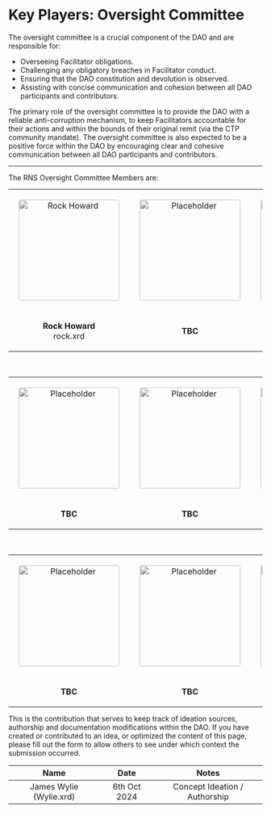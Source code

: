 # Key Players: Oversight Committee

The oversight committee is a crucial component of the DAO and are responsible for:

- Overseeing Facilitator obligations.
- Challenging any obligatory breaches in Facilitator conduct.
- Ensuring that the DAO constitution and devolution is observed.
- Assisting with concise communication and cohesion between all DAO participants and contributors.

The primary role of the oversight committee is to provide the DAO with a reliable anti-corruption mechanism, to keep Facilitators accountable for their actions and within the bounds of their original remit (via the CTP community mandate). The oversight committee is also expected to be a positive force within the DAO by encouraging clear and cohesive communication between all DAO participants and contributors.

---

The RNS Oversight Committee Members are:

<table style="margin: 0 auto; text-align: center;">
  <tr style="border:0;">
    <td style="border:0; padding: 20px;"><img src="https://rns.foundation/rock.jpg" alt="Rock Howard" style="border-radius:4px;filter:grayscale(100%);width:200px;"></td>
    <td style="border:0; padding: 20px;"><img src="https://rns.foundation/tbc-placeholder.png" alt="Placeholder" style="border-radius:4px;filter:grayscale(100%);width:200px;"></td>
    <td style="border:0; padding: 20px;"><img src="https://rns.foundation/tbc-placeholder.png" alt="Placeholder" style="border-radius:4px;filter:grayscale(100%);width:200px;"></td>
    <td style="border:0; padding: 20px;"><img src="https://rns.foundation/tbc-placeholder.png" alt="Placeholder" style="border-radius:4px;filter:grayscale(100%);width:200px;"></td>
    <td style="border:0; padding: 20px;"><img src="https://rns.foundation/tbc-placeholder.png" alt="Placeholder" style="border-radius:4px;filter:grayscale(100%);width:200px;"></td>
  </tr>
  <tr style="border:0;">
    <td style="border:0; padding: 20px;"><strong>Rock Howard</strong><br>rock.xrd</td>
    <td style="border:0; padding: 20px;"><strong>TBC</strong></td>
    <td style="border:0; padding: 20px;"><strong>TBC</strong></td>
    <td style="border:0; padding: 20px;"><strong>TBC</strong></td>
    <td style="border:0; padding: 20px;"><strong>TBC</strong></td>
  </tr>
</table>

<table style="margin: 0 auto; text-align: center; margin-top: 50px;">
  <tr style="border:0;">
    <td style="border:0; padding: 20px;"><img src="https://rns.foundation/tbc-placeholder.png" alt="Placeholder" style="border-radius:4px;filter:grayscale(100%);width:200px;"></td>
    <td style="border:0; padding: 20px;"><img src="https://rns.foundation/tbc-placeholder.png" alt="Placeholder" style="border-radius:4px;filter:grayscale(100%);width:200px;"></td>
    <td style="border:0; padding: 20px;"><img src="https://rns.foundation/tbc-placeholder.png" alt="Placeholder" style="border-radius:4px;filter:grayscale(100%);width:200px;"></td>
    <td style="border:0; padding: 20px;"><img src="https://rns.foundation/tbc-placeholder.png" alt="Placeholder" style="border-radius:4px;filter:grayscale(100%);width:200px;"></td>
    <td style="border:0; padding: 20px;"><img src="https://rns.foundation/tbc-placeholder.png" alt="Placeholder" style="border-radius:4px;filter:grayscale(100%);width:200px;"></td>
  </tr>
  <tr style="border:0;">
    <td style="border:0; padding: 20px;"><strong>TBC</strong></td>
    <td style="border:0; padding: 20px;"><strong>TBC</strong></td>
    <td style="border:0; padding: 20px;"><strong>TBC</strong></td>
    <td style="border:0; padding: 20px;"><strong>TBC</strong></td>
    <td style="border:0; padding: 20px;"><strong>TBC</strong></td>
  </tr>
</table>

<table style="margin: 0 auto; text-align: center; margin-top: 50px;">
  <tr style="border:0;">
    <td style="border:0; padding: 20px;"><img src="https://rns.foundation/tbc-placeholder.png" alt="Placeholder" style="border-radius:4px;filter:grayscale(100%);width:200px;"></td>
    <td style="border:0; padding: 20px;"><img src="https://rns.foundation/tbc-placeholder.png" alt="Placeholder" style="border-radius:4px;filter:grayscale(100%);width:200px;"></td>
    <td style="border:0; padding: 20px;"><img src="https://rns.foundation/tbc-placeholder.png" alt="Placeholder" style="border-radius:4px;filter:grayscale(100%);width:200px;"></td>
    <td style="border:0; padding: 20px;"><img src="https://rns.foundation/tbc-placeholder.png" alt="Placeholder" style="border-radius:4px;filter:grayscale(100%);width:200px;"></td>
    <td style="border:0; padding: 20px;"><img src="https://rns.foundation/tbc-placeholder.png" alt="Placeholder" style="border-radius:4px;filter:grayscale(100%);width:200px;"></td>
  </tr>
  <tr style="border:0;">
    <td style="border:0; padding: 20px;"><strong>TBC</strong></td>
    <td style="border:0; padding: 20px;"><strong>TBC</strong></td>
    <td style="border:0; padding: 20px;"><strong>TBC</strong></td>
    <td style="border:0; padding: 20px;"><strong>TBC</strong></td>
    <td style="border:0; padding: 20px;"><strong>TBC</strong></td>
  </tr>
</table>

<!-- changelog:start -->

This is the contribution that serves to keep track of ideation sources, authorship and documentation modifications within the DAO. If you have created or contributed to an idea, or optimized the content of this page, please fill out the form to allow others to see under which context the submission occurred.

| Name  | Date            | Notes |
| :-----: | :---------------: | :---------------------------: |
| James Wylie (Wylie.xrd) | 6th Oct 2024 | Concept Ideation / Authorship |

<!-- changelog:end -->